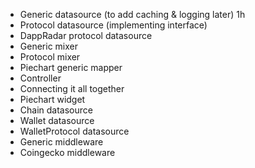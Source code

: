 - Generic datasource (to add caching & logging later) 1h
- Protocol datasource (implementing interface)
- DappRadar protocol datasource
- Generic mixer
- Protocol mixer
- Piechart generic mapper
- Controller
- Connecting it all together
- Piechart widget
- Chain datasource
- Wallet datasource
- WalletProtocol datasource
- Generic middleware
- Coingecko middleware
